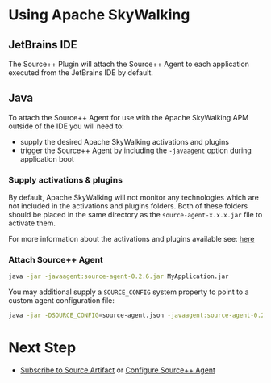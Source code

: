 # Using Apache SkyWalking

## JetBrains IDE

The Source++ Plugin will attach the Source++ Agent to each application executed from the JetBrains IDE by default.

## Java

To attach the Source++ Agent for use with the Apache SkyWalking APM outside of the IDE you will need to:

-  supply the desired Apache SkyWalking activations and plugins
-  trigger the Source++ Agent by including the `-javaagent` option during application boot

### Supply activations & plugins

By default, Apache SkyWalking will not monitor any technologies which are not included in the activations and plugins folders. Both of these folders should be placed in the same directory as the `source-agent-x.x.x.jar` file to activate them.

For more information about the activations and plugins available see: [here](https://github.com/apache/incubator-skywalking/blob/master/docs/en/setup/service-agent/java-agent/README.md)

### Attach Source++ Agent

```bash
java -jar -javaagent:source-agent-0.2.6.jar MyApplication.jar
```

You may additional supply a `SOURCE_CONFIG` system property to point to a custom agent configuration file:

```bash
java -jar -DSOURCE_CONFIG=source-agent.json -javaagent:source-agent-0.2.6.jar MyApplication.jar
```

# Next Step

- [Subscribe to Source Artifact](./09-subscribe-to-artifact.md) or [Configure Source++ Agent](./08-configure-source-agent.md)
